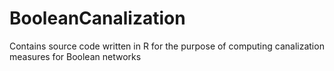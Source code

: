 # BooleanCanalization
Contains source code written in R for the purpose of computing canalization measures for Boolean networks
